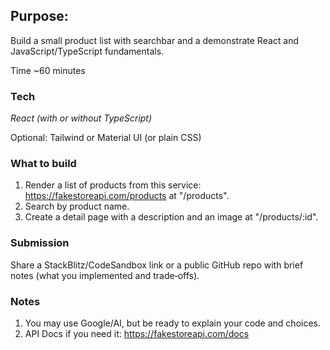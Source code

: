 ## Purpose:

Build a small product list with searchbar and a demonstrate React and JavaScript/TypeScript fundamentals.

Time
~60 minutes

### Tech

_React (with or without TypeScript)_

Optional: Tailwind or Material UI (or plain CSS)

### What to build

1. Render a list of products from this service: https://fakestoreapi.com/products at "/products".
2. Search by product name.
3. Create a detail page with a description and an image at "/products/:id".

### Submission

Share a StackBlitz/CodeSandbox link or a public GitHub repo with brief notes (what you implemented and trade‑offs).

### Notes

1. You may use Google/AI, but be ready to explain your code and choices.
2. API Docs if you need it: https://fakestoreapi.com/docs
